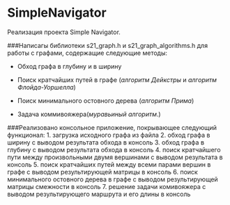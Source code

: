 # SimpleNavigator

Реализация проекта Simple Navigator.

###Написагы библиотеки s21_graph.h и s21_graph_algorithms.h для работы с графами, содержащие следующие методы:
* Обход графа в глубину и в ширину

* Поиск кратчайших путей в графе (*алгоритм Дейкстры* и *алгоритм Флойда-Уоршелла*)

* Поиск минимального остовного дерева (*алгоритм Прима*)

* Задача коммивояжера(*муравьиный алгоритм*.)

###Реализовано консольное приложение, покрывающее следующий функционал:
    1. загрузка исходного графа из файла
    2. обход графа в ширину с выводом результата обхода в консоль
    3. обход графа в глубину с выводом результата обхода в консоль
    4. поиск кратчайшего пути между произвольными двумя вершинами с выводом результата в консоль
    5. поиск кратчайших путей между всеми парами вершин в графе с выводом результирующей матрицы в консоль
    6. поиск минимального остовного дерева в графе с выводом результирующей матрицы смежности в консоль
    7. решение задачи комивояжера с выводом результирующего маршрута и его длины в консоль
